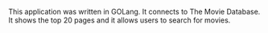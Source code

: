 This application was written in GOLang. It connects to The Movie Database. It shows the top 20 pages and it allows users to search for movies.
